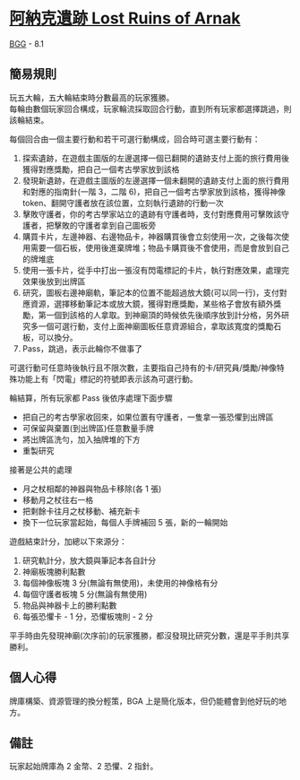 # [阿納克遺跡 Lost Ruins of Arnak](https://boardgamearena.com/gamepanel?game=arnak)

[BGG](https://boardgamegeek.com/boardgame/312484/lost-ruins-arnak) - 8.1

## 簡易規則

玩五大輪，五大輪結束時分數最高的玩家獲勝。  
每輪由數個玩家回合構成，玩家輪流採取回合行動，直到所有玩家都選擇跳過，則該輪結束。

每個回合由一個主要行動和若干可選行動構成，回合時可選主要行動有：

1. 探索遺跡，在遊戲主圖版的左邊選擇一個已翻開的遺跡支付上面的旅行費用後獲得對應獎勵，把自己一個考古學家放到該格
2. 發現新遺跡，在遊戲主圖版的左邊選擇一個未翻開的遺跡支付上面的旅行費用和對應的指南針(一階 3，二階 6)，把自己一個考古學家放到該格，獲得神像 token、翻開守護者放在該位置，立刻執行遺跡的行動一次
3. 擊敗守護者，你的考古學家站立的遺跡有守護者時，支付對應費用可擊敗該守護者，把擊敗的守護者拿到自己圖板旁
4. 購買卡片，左邊神器、右邊物品卡，神器購買後會立刻使用一次，之後每次使用需要一個石板，使用後進棄牌堆；物品卡購買後不會使用，而是會放到自己的牌堆底
5. 使用一張卡片，從手中打出一張沒有閃電標記的卡片，執行對應效果，處理完效果後放到出牌區
6. 研究，圖板右邊神廟軌，筆記本的位置不能超過放大鏡(可以同一行)，支付對應資源，選擇移動筆記本或放大鏡，獲得對應獎勵，某些格子會放有額外獎勵，第一個到該格的人拿取。到神廟頂的時候依先後順序放到計分格，另外研
   究多一個可選行動，支付上面神廟圖板任意資源組合，拿取該寬度的獎勵石板，可以換分。
7. Pass，跳過，表示此輪你不做事了

可選行動可任意時後執行且不限次數，主要指自己持有的卡/研究員/獎勵/神像特殊功能上有「閃電」標記的符號即表示該為可選行動。

輪結算，所有玩家都 Pass 後依序處理下面步驟

- 把自己的考古學家收回來，如果位置有守護者，一隻拿一張恐懼到出牌區
- 可保留與棄置(到出牌區)任意數量手牌
- 將出牌區洗勻，加入抽牌堆的下方
- 重製研究

接著是公共的處理

- 月之杖相鄰的神器與物品卡移除(各 1 張)
- 移動月之杖往右一格
- 把剩餘卡往月之杖移動、補充新卡
- 換下一位玩家當起始，每個人手牌補回 5 張，新的一輪開始

遊戲結束計分，加總以下來源分：

1. 研究軌計分，放大鏡與筆記本各自計分
2. 神廟板塊勝利點數
3. 每個神像板塊 3 分(無論有無使用)，未使用的神像格有分
4. 每個守護者板塊 5 分(無論有無使用)
5. 物品與神器卡上的勝利點數
6. 每張恐懼卡 - 1 分，恐懼板塊則 - 2 分

平手時由先發現神廟(次序前)的玩家獲勝，都沒發現比研究分數，還是平手則共享勝利。

## 個人心得

牌庫構築、資源管理的換分輕策，BGA 上是簡化版本，但仍能體會到他好玩的地方。

## 備註

玩家起始牌庫為 2 金幣、2 恐懼、2 指針。
